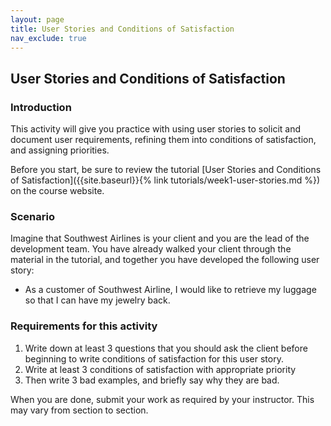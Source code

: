 ```yaml
---
layout: page
title: User Stories and Conditions of Satisfaction
nav_exclude: true
---
```

## User Stories and Conditions of Satisfaction

### Introduction

This activity will give you practice with using user stories to solicit and document user requirements, refining them into conditions of satisfaction, and assigning priorities.

Before you start, be sure to review the tutorial [User Stories and Conditions of Satisfaction]({{site.baseurl}}{% link tutorials/week1-user-stories.md %}) on the course website.

### Scenario

Imagine that Southwest Airlines is your client and you are the lead of the development team.  You have already walked your client through the material in the tutorial, and together you have developed the following user story:

* As a customer of Southwest Airline, I would like to retrieve my luggage so that I can have my jewelry back.

### Requirements for this activity

1. Write down at least 3 questions that you should ask the client before beginning to write conditions of satisfaction for this user story.
2. Write at least 3 conditions of satisfaction with appropriate priority
3. Then write 3 bad examples, and briefly say why they are bad.

When you are done, submit your work as required by your instructor.  This may vary from section to section.
